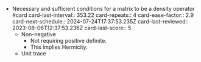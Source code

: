 - Necessary and sufficient conditions for a matrix to be a density operator #card
  card-last-interval:: 353.22
  card-repeats:: 4
  card-ease-factor:: 2.9
  card-next-schedule:: 2024-07-24T17:37:53.235Z
  card-last-reviewed:: 2023-08-06T12:37:53.236Z
  card-last-score:: 5
	- Non-negative
		- Not requiring positive definite.
		- This implies Hermicity.
	- Unit trace